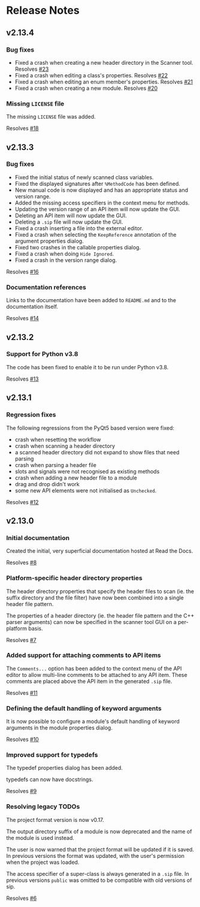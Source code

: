 # Release Notes

## v2.13.4

### Bug fixes

- Fixed a crash when creating a new header directory in the Scanner tool.
  Resolves [#23](https://github.com/Python-SIP/metasip/issues/23)
- Fixed a crash when editing a class's properties.  Resolves
  [#22](https://github.com/Python-SIP/metasip/issues/22)
- Fixed a crash when editing an enum member's properties.  Resolves
  [#21](https://github.com/Python-SIP/metasip/issues/21)
- Fixed a crash when creating a new module.  Resolves
  [#20](https://github.com/Python-SIP/metasip/issues/20)

### Missing `LICENSE` file

The missing `LICENSE` file was added.

Resolves [#18](https://github.com/Python-SIP/metasip/issues/18)


## v2.13.3

### Bug fixes

- Fixed the initial status of newly scanned class variables.
- Fixed the displayed signatures after `%MethodCode` has been defined.
- New manual code is now displayed and has an appropriate status and
  version range.
- Added the missing access specifiers in the context menu for methods.
- Updating the version range of an API item will now update the GUI.
- Deleting an API item will now update the GUI.
- Deleting a `.sip` file will now update the GUI.
- Fixed a crash inserting a file into the external editor.
- Fixed a crash when selecting the `KeepReference` annotation of the
  argument properties dialog.
- Fixed two crashes in the callable properties dialog.
- Fixed a crash when doing `Hide Ignored`.
- Fixed a crash in the version range dialog.

Resolves [#16](https://github.com/Python-SIP/metasip/issues/16)

### Documentation references

Links to the documentation have been added to `README.md` and to the
documentation itself.

Resolves [#14](https://github.com/Python-SIP/metasip/issues/14)


## v2.13.2

### Support for Python v3.8

The code has been fixed to enable it to be run under Python v3.8.

Resolves [#13](https://github.com/Python-SIP/metasip/issues/13)


## v2.13.1

### Regression fixes

The following regressions from the PyQt5 based version were fixed:

- crash when resetting the workflow
- crash when scanning a header directory
- a scanned header directory did not expand to show files that need parsing
- crash when parsing a header file
- slots and signals were not recognised as existing methods
- crash when adding a new header file to a module
- drag and drop didn't work
- some new API elements were not initialised as `Unchecked`.

Resolves [#12](https://github.com/Python-SIP/metasip/issues/12)


## v2.13.0

### Initial documentation

Created the initial, very superficial documentation hosted at Read the Docs.

Resolves [#8](https://github.com/Python-SIP/metasip/issues/8)

### Platform-specific header directory properties

The header directory properties that specify the header files to scan (ie.
the suffix directory and the file filter) have now been combined into a
single header file pattern.

The properties of a header directory (ie. the header file pattern and the
C++ parser arguments) can now be specified in the scanner tool GUI on a
per-platform basis.

Resolves [#7](https://github.com/Python-SIP/metasip/issues/7)

### Added support for attaching comments to API items

The `Comments...` option has been added to the context menu of the API
editor to allow multi-line comments to be attached to any API item.  These
comments are placed above the API item in the generated `.sip` file.

Resolves [#11](https://github.com/Python-SIP/metasip/issues/11)

### Defining the default handling of keyword arguments

It is now possible to configure a module's default handling of keyword
arguments in the module properties dialog.

Resolves [#10](https://github.com/Python-SIP/metasip/issues/10)

### Improved support for typedefs

The typedef properties dialog has been added.

typedefs can now have docstrings.

Resolves [#9](https://github.com/Python-SIP/metasip/issues/9)

### Resolving legacy TODOs

The project format version is now v0.17.

The output directory suffix of a module is now deprecated and the name of
the module is used instead.

The user is now warned that the project format will be updated if it is
saved. In previous versions the format was updated, with the user's
permission when the project was loaded.

The access specifier of a super-class is always generated in a `.sip` file.
In previous versions `public` was omitted to be compatible with old
versions of sip.

Resolves [#6](https://github.com/Python-SIP/metasip/issues/6)
